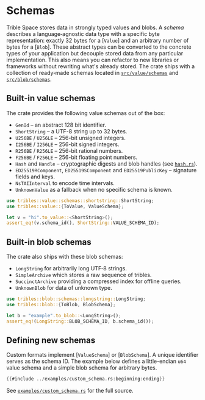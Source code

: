 # Schemas

Trible Space stores data in strongly typed values and blobs.  A *schema*
describes a language‑agnostic data type with a specific byte representation:
exactly 32&nbsp;bytes for a [`Value`] and an arbitrary number of bytes for a
[`Blob`].  These abstract types can be converted to the concrete types of your
application but decouple stored data from any particular implementation.  This
also means you can refactor to new libraries or frameworks without rewriting
what's already stored. The crate ships with a collection of ready‑made schemas located in
[`src/value/schemas`](../src/value/schemas) and
[`src/blob/schemas`](../src/blob/schemas).

## Built‑in value schemas

The crate provides the following value schemas out of the box:
- `GenId` &ndash; an abstract 128 bit identifier.
- `ShortString` &ndash; a UTF-8 string up to 32 bytes.
- `U256BE` / `U256LE` &ndash; 256-bit unsigned integers.
- `I256BE` / `I256LE` &ndash; 256-bit signed integers.
- `R256BE` / `R256LE` &ndash; 256-bit rational numbers.
- `F256BE` / `F256LE` &ndash; 256-bit floating point numbers.
- `Hash` and `Handle` &ndash; cryptographic digests and blob handles (see [`hash.rs`](../src/value/schemas/hash.rs)).
- `ED25519RComponent`, `ED25519SComponent` and `ED25519PublicKey` &ndash; signature fields and keys.
- `NsTAIInterval` to encode time intervals.
- `UnknownValue` as a fallback when no specific schema is known.

```rust
use tribles::value::schemas::shortstring::ShortString;
use tribles::value::{ToValue, ValueSchema};

let v = "hi".to_value::<ShortString>();
assert_eq!(v.schema_id(), ShortString::VALUE_SCHEMA_ID);
```

## Built‑in blob schemas

The crate also ships with these blob schemas:

- `LongString` for arbitrarily long UTF‑8 strings.
- `SimpleArchive` which stores a raw sequence of tribles.
- `SuccinctArchive` providing a compressed index for offline queries.
- `UnknownBlob` for data of unknown type.

```rust
use tribles::blob::schemas::longstring::LongString;
use tribles::blob::{ToBlob, BlobSchema};

let b = "example".to_blob::<LongString>();
assert_eq!(LongString::BLOB_SCHEMA_ID, b.schema_id());
```

## Defining new schemas

Custom formats implement [`ValueSchema`] or [`BlobSchema`].  A unique identifier
serves as the schema ID.  The example below defines a little-endian `u64` value
schema and a simple blob schema for arbitrary bytes.

```rust
{{#include ../examples/custom_schema.rs:beginning:ending}}
```

See [`examples/custom_schema.rs`](../examples/custom_schema.rs) for the full
source.
